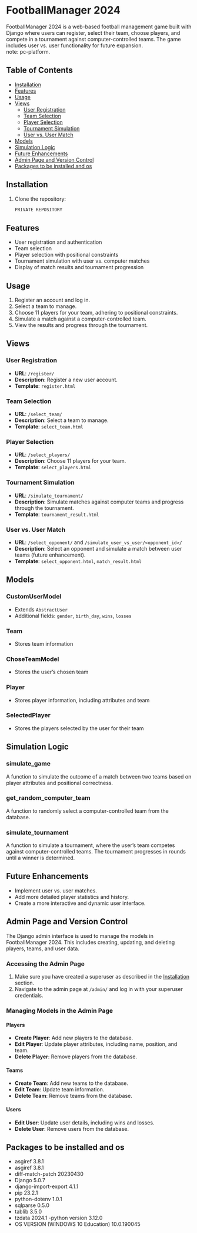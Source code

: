 # FootballManager 2024

FootballManager 2024 is a web-based football management game built with Django where users can register, select their team, choose
players, and compete in a tournament against computer-controlled teams. The game includes user vs. user functionality
for future expansion.
</br>
note: pc-platform.
## Table of Contents

- [Installation](#installation)
- [Features](#features)
- [Usage](#usage)
- [Views](#views)
    - [User Registration](#user-registration)
    - [Team Selection](#team-selection)
    - [Player Selection](#player-selection)
    - [Tournament Simulation](#tournament-simulation)
    - [User vs. User Match](#user-vs-user-match)
- [Models](#models)
- [Simulation Logic](#simulation-logic)
- [Future Enhancements](#future-enhancements)
- [Admin Page and Version Control](#Admin-Page-and-Version-Control)
- [Packages to be installed and os](#Packages-to-be-installed-and-os )


## Installation

1. Clone the repository:

   ```sh
   PRIVATE REPOSITORY

## Features

- User registration and authentication
- Team selection
- Player selection with positional constraints
- Tournament simulation with user vs. computer matches
- Display of match results and tournament progression

## Usage

1. Register an account and log in.
2. Select a team to manage.
3. Choose 11 players for your team, adhering to positional constraints.
4. Simulate a match against a computer-controlled team.
5. View the results and progress through the tournament.

## Views

### User Registration

- **URL**: `/register/`
- **Description**: Register a new user account.
- **Template**: `register.html`

### Team Selection

- **URL**: `/select_team/`
- **Description**: Select a team to manage.
- **Template**: `select_team.html`

### Player Selection

- **URL**: `/select_players/`
- **Description**: Choose 11 players for your team.
- **Template**: `select_players.html`

### Tournament Simulation

- **URL**: `/simulate_tournament/`
- **Description**: Simulate matches against computer teams and progress through the tournament.
- **Template**: `tournament_result.html`

### User vs. User Match

- **URL**: `/select_opponent/` and `/simulate_user_vs_user/<opponent_id>/`
- **Description**: Select an opponent and simulate a match between user teams (future enhancement).
- **Template**: `select_opponent.html`, `match_result.html`

## Models

### CustomUserModel

- Extends `AbstractUser`
- Additional fields: `gender`, `birth_day`, `wins`, `losses`

### Team

- Stores team information

### ChoseTeamModel

- Stores the user’s chosen team

### Player

- Stores player information, including attributes and team

### SelectedPlayer

- Stores the players selected by the user for their team

## Simulation Logic

### simulate_game

A function to simulate the outcome of a match between two teams based on player attributes and positional correctness.

### get_random_computer_team

A function to randomly select a computer-controlled team from the database.

### simulate_tournament

A function to simulate a tournament, where the user’s team competes against computer-controlled teams. The tournament
progresses in rounds until a winner is determined.

## Future Enhancements

- Implement user vs. user matches.
- Add more detailed player statistics and history.
- Create a more interactive and dynamic user interface.
## Admin Page and Version Control

The Django admin interface is used to manage the models in FootballManager 2024. This includes creating, updating, and deleting players, teams, and user data.

### Accessing the Admin Page

1. Make sure you have created a superuser as described in the [Installation](#installation) section.
2. Navigate to the admin page at `/admin/` and log in with your superuser credentials.

### Managing Models in the Admin Page

#### Players

- **Create Player**: Add new players to the database.
- **Edit Player**: Update player attributes, including name, position, and team.
- **Delete Player**: Remove players from the database.

#### Teams

- **Create Team**: Add new teams to the database.
- **Edit Team**: Update team information.
- **Delete Team**: Remove teams from the database.

#### Users

- **Edit User**: Update user details, including wins and losses.
- **Delete User**: Remove users from the database.





## Packages to be installed and os

- asgiref              3.8.1
- asgiref              3.8.1
- diff-match-patch     20230430
- Django               5.0.7
- django-import-export 4.1.1
- pip                  23.2.1
- python-dotenv        1.0.1
- sqlparse             0.5.0
- tablib               3.5.0
- tzdata               2024.1
-python version       3.12.0
- OS VERSION (WINDOWS 10 Education)    10.0.190045  

